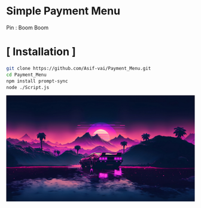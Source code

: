 # Simple Payment Menu 
Pin : Boom Boom

# [ Installation ]
```bash
git clone https://github.com/Asif-vai/Payment_Menu.git
cd Payment_Menu
npm install prompt-sync
node ./Script.js
```
![image](car.jpg)

